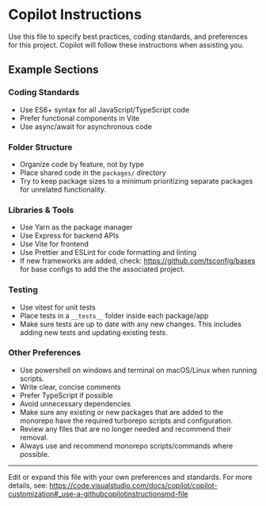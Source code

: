 # Copilot Instructions

Use this file to specify best practices, coding standards, and preferences for this project. Copilot will follow these instructions when assisting you.

## Example Sections

### Coding Standards
- Use ES6+ syntax for all JavaScript/TypeScript code
- Prefer functional components in Vite
- Use async/await for asynchronous code

### Folder Structure
- Organize code by feature, not by type
- Place shared code in the `packages/` directory
- Try to keep package sizes to a minimum prioritizing separate packages for unrelated functionality.

### Libraries & Tools
- Use Yarn as the package manager
- Use Express for backend APIs
- Use Vite for frontend
- Use Prettier and ESLint for code formatting and linting
- If new frameworks are added, check: https://github.com/tsconfig/bases for base configs to add the the associated project.

### Testing
- Use vitest for unit tests
- Place tests in a `__tests__` folder inside each package/app
- Make sure tests are up to date with any new changes. This includes adding new tests and updating existing tests.

### Other Preferences
- Use powershell on windows and terminal on macOS/Linux when running scripts.
- Write clear, concise comments
- Prefer TypeScript if possible
- Avoid unnecessary dependencies
- Make sure any existing or new packages that are added to the monorepo have the required turborepo scripts and configuration.
- Review any files that are no longer needed and recommend their removal.
- Always use and recommend monorepo scripts/commands where possible.

---
Edit or expand this file with your own preferences and standards. For more details, see: https://code.visualstudio.com/docs/copilot/copilot-customization#_use-a-githubcopilotinstructionsmd-file

